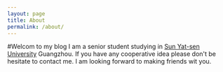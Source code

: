```yaml
---
layout: page
title: About
permalink: /about/
---
```


#Welcom to my blog
I am a senior student studying in [Sun Yat-sen University](http://sysu.edu.cn) Guangzhou. If you have any cooperative idea please don\'t  be hesitate to contact me. I am looking forward to making friends wit you.
